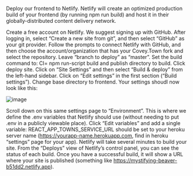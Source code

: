 Deploy our frontend to Netlify. Netlify will create an optimized production build of your frontend (by running npm run build) and host it in their globally-distributed content delivery network.

Create a free account on Netlify. We suggest signing up with GitHub.
After logging in, select “Create a new site from git”, and then select “GitHub” as your git provider. Follow the prompts to connect Netlify with GitHub, and then choose the account/organization that has your Covey.Town fork and select the repository. Leave “branch to deploy” as “master”. Set the build command to: CI= npm run-script build and publish directory to build. Click deploy site.
Click on “Site Settings” and then select “Build & deploy” from the left-hand sidebar. Click on “Edit settings” in the first section (“Build settings”). Change base directory to frontend. Your settings shoudl now look like this:

![image](https://user-images.githubusercontent.com/41226737/114952903-43003e00-9e25-11eb-8bc0-6dfdf6095ca1.png)



Scroll down on this same settings page to “Environment”. This is where we define the .env variables that Netlify should use (without needing to put .env in a publicly viewable place). Click “Edit variables” and add a single variable: REACT_APP_TOWNS_SERVICE_URL should be set to your heroku server name (https://yourapp-name.herokuapp.com, find in heroku “settings” page for your app).
Netlify will take several minutes to build your site. From the “Deploys” view of Netlify’s control panel, you can see the status of each build. Once you have a successful build, it will show a URL where your site is published (something like https://mystifying-beaver-b51dd2.netlify.app).
